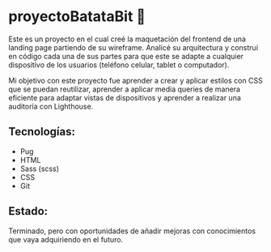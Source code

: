 # proyectoBatataBit 🥔

Este es un proyecto en el cual creé la maquetación del frontend de una landing page partiendo de su wireframe. Analicé su arquitectura y construí en código cada una de sus partes para que este se adapte a cualquier dispositivo de los usuarios (teléfono celular, tablet o computador).

Mi objetivo con este proyecto fue aprender a crear y aplicar estilos con CSS que se puedan reutilizar, aprender a aplicar media queries de manera eficiente para adaptar vistas de dispositivos y aprender a realizar una auditoría con Lighthouse.

## Tecnologías:
- Pug
- HTML
- Sass (scss)
- CSS
- Git

## Estado:
Terminado, pero con oportunidades de añadir mejoras con conocimientos que vaya adquiriendo en el futuro.